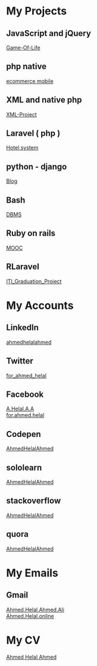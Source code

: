 # My Projects

## JavaScript and jQuery 
[Game-Of-Life](https://github.com/AhmedHelalAhmed/Game-Of-Life)

## php native
[ecommerce mobile](https://github.com/AhmedHelalAhmed/PHP-Project)

## XML and native php
[XML-Project](https://github.com/AhmedHelalAhmed/XML-Project)

## Laravel ( php )
[Hotel system](https://github.com/AhmedHelalAhmed/Laravel-Project)

## python - django 
[Blog](https://github.com/AhmedHelalAhmed/python_project)

## Bash
[DBMS](https://github.com/AhmedHelalAhmed/Bash-Project)

## Ruby on rails
[MOOC](https://github.com/AhmedHelalAhmed/Ruby-On-Rails-Project)

## RLaravel
[ITI_Graduation_Project](https://github.com/AhmedHelalAhmed/ITI_Graduation_Project)

# My Accounts

## LinkedIn
[ahmedhelalahmed](https://www.linkedin.com/in/ahmedhelalahmed)

## Twitter
[for_ahmed_helal](https://twitter.com/for_ahmed_helal)

## Facebook
[A.Helal.A.A](https://www.facebook.com/A.Helal.A.A)
<br/>
[for.ahmed.helal](https://www.facebook.com/for.ahmed.helal)

## Codepen
[AhmedHelalAhmed](https://codepen.io/AhmedHelalAhmed)

## sololearn
[AhmedHelalAhmed](https://www.sololearn.com/Profile/2476537)

## stackoverflow
[AhmedHelalAhmed](https://www.quora.com/profile/Ahmed-Helal-12)

## quora
[AhmedHelalAhmed](https://stackoverflow.com/users/8844879/ahmed-helal-ahmed)


# My Emails

## Gmail
[Ahmed.Helal.Ahmed.Ali](mailto:Ahmed.Helal.Ahmed.Ali@gmail.com)
<br/>
[Ahmed.Helal.online](mailto:Ahmed.Helal.online@gmail.com) 

# My CV
[Ahmed Helal Ahmed](Ahmed-Helal-Ahmed.pdf)



